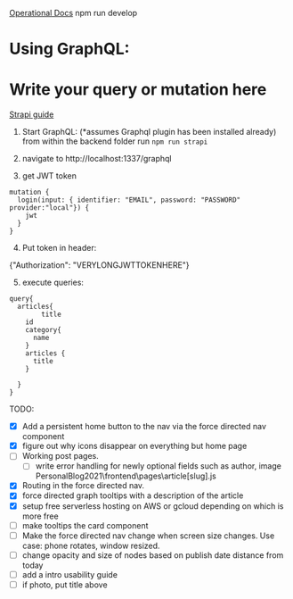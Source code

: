

<a href ="https://github.com/strapi/strapi-starter-next-blog">Operational Docs</a>
npm run develop

# Using GraphQL:

# Write your query or mutation here
<a href="https://strapi.io/documentation/developer-docs/latest/plugins/graphql.html#usage">Strapi guide</a>
1. Start GraphQL:
(*assumes Graphql plugin has been installed already)
from within the backend folder run `npm run strapi` 

2. navigate to http://localhost:1337/graphql 
3. get JWT token
```
mutation {
  login(input: { identifier: "EMAIL", password: "PASSWORD" provider:"local"}) {
    jwt
  }
}
```
4. Put token in header:

{"Authorization": "VERYLONGJWTTOKENHERE"}

5. execute queries:

```
query{
  articles{
		title
    id
    category{
      name
    }
    articles {
      title
    }
    	
  }
}
```

TODO:


- [x] Add a persistent home button to the nav via the force directed nav component
- [x] figure out why icons disappear on everything but home page
- [ ] Working post pages.
    - [ ] write error handling for newly optional fields such as author, image PersonalBlog2021\frontend\pages\article\[slug].js
- [x] Routing in the force directed nav.
- [x] force directed graph tooltips with a description of the article 
- [x] setup free serverless hosting on AWS or gcloud depending on which is more free
- [ ] make tooltips the card component
- [ ] Make the force directed nav change when screen size changes. Use case: phone rotates, window resized. 
- [ ] change opacity and size of nodes based on publish date distance from today
- [ ] add a intro usability guide
- [ ] if photo, put title above